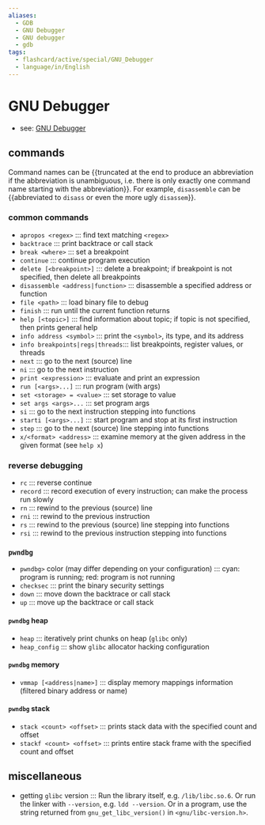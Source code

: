 ```yaml
---
aliases:
  - GDB
  - GNU Debugger
  - GNU debugger
  - gdb
tags:
  - flashcard/active/special/GNU_Debugger
  - language/in/English
---
```


# GNU Debugger

- see: [GNU Debugger](../general/GNU%20Debugger.md)

## commands

Command names can be {{truncated at the end to produce an abbreviation if the abbreviation is unambiguous, i.e. there is only exactly one command name starting with the abbreviation}}. For example, `disassemble` can be {{abbreviated to `disass` or even the more ugly `disassem`}}. <!--SR:!2025-03-17,130,325!2025-01-13,88,345-->

### common commands

- `apropos <regex>` ::: find text matching `<regex>` <!--SR:!2024-11-08,52,310!2025-02-13,119,290-->
- `backtrace` ::: print backtrace or call stack <!--SR:!2024-11-11,54,310!2024-11-10,54,310-->
- `break <where>` ::: set a breakpoint <!--SR:!2025-06-14,220,330!2024-12-02,69,310-->
- `continue` ::: continue program execution <!--SR:!2025-04-12,165,310!2025-05-30,207,330-->
- `delete [<breakpoint>]` ::: delete a breakpoint; if breakpoint is not specified, then delete all breakpoints <!--SR:!2024-11-16,58,310!2024-11-12,55,310-->
- `disassemble <address|function>` ::: disassemble a specified address or function <!--SR:!2024-11-22,45,325!2025-01-13,88,345-->
- `file <path>` ::: load binary file to debug <!--SR:!2024-11-27,64,310!2024-11-17,59,310-->
- `finish` ::: run until the current function returns <!--SR:!2024-12-03,70,310!2024-11-11,48,290-->
- `help [<topic>]` ::: find information about topic; if topic is not specified, then prints general help <!--SR:!2025-01-13,88,345!2024-11-29,52,325-->
- `info address <symbol>` ::: print the `<symbol>`, its type, and its address <!--SR:!2025-01-13,88,345!2024-12-19,63,325-->
- `info breakpoints|regs|threads`::: list breakpoints, register values, or threads <!--SR:!2024-11-12,55,310!2025-05-01,184,310-->
- `next` ::: go to the next (source) line <!--SR:!2025-06-07,214,330!2025-05-13,194,310-->
- `ni` ::: go to the next instruction <!--SR:!2024-11-16,59,310!2024-11-22,64,310-->
- `print <expression>` ::: evaluate and print an expression <!--SR:!2025-01-26,97,270!2024-12-02,69,310-->
- `run [<args>...]` ::: run program (with args) <!--SR:!2024-11-14,56,310!2024-11-21,63,310-->
- `set <storage> = <value>` ::: set storage to value <!--SR:!2025-01-13,88,345!2025-01-13,88,345-->
- `set args <args>...` ::: set program args <!--SR:!2024-12-05,72,310!2025-06-15,220,330-->
- `si` ::: go to the next instruction stepping into functions <!--SR:!2024-11-17,60,310!2024-11-24,54,250-->
- `starti [<args>...]` ::: start program and stop at its first instruction <!--SR:!2024-12-02,69,310!2024-11-10,47,290-->
- `step` ::: go to the next (source) line stepping into functions <!--SR:!2024-11-11,54,310!2025-02-14,119,290-->
- `x/<format> <address>` ::: examine memory at the given address in the given format (see `help x`) <!--SR:!2024-12-03,70,310!2025-03-27,141,290-->

### reverse debugging

- `rc` ::: reverse continue <!--SR:!2025-01-13,88,345!2025-01-13,88,345-->
- `record` ::: record execution of every instruction; can make the process run slowly <!--SR:!2024-11-18,41,325!2025-01-13,88,345-->
- `rn` ::: rewind to the previous (source) line <!--SR:!2025-01-13,88,345!2024-11-30,58,325-->
- `rni` ::: rewind to the previous instruction <!--SR:!2025-01-13,88,345!2025-01-13,88,345-->
- `rs` ::: rewind to the previous (source) line stepping into functions <!--SR:!2025-03-08,122,325!2025-01-02,77,345-->
- `rsi` ::: rewind to the previous instruction stepping into functions <!--SR:!2024-11-30,53,325!2025-01-13,88,345-->

### `pwndbg`

- `pwndbg>` color (may differ depending on your configuration) ::: cyan: program is running; red: program is not running <!--SR:!2024-11-09,53,310!2025-04-28,173,310-->
- `checksec` ::: print the binary security settings <!--SR:!2025-01-02,77,345!2025-01-13,88,345-->
- `down` ::: move down the backtrace or call stack <!--SR:!2024-11-10,53,310!2024-11-16,58,310-->
- `up` ::: move up the backtrace or call stack <!--SR:!2024-11-11,55,310!2024-11-08,45,290-->

#### `pwndbg` heap

- `heap` ::: iteratively print chunks on heap (`glibc` only) <!--SR:!2024-12-05,72,310!2024-11-29,66,310-->
- `heap_config` ::: show `glibc` allocator hacking configuration <!--SR:!2024-11-09,46,290!2024-11-24,61,310-->

#### `pwndbg` memory

- `vmmap [<address|name>]` ::: display memory mappings information (filtered binary address or name) <!--SR:!2025-04-06,161,310!2024-12-04,71,310-->

#### `pwndbg` stack

- `stack <count> <offset>` ::: prints stack data with the specified count and offset <!--SR:!2025-01-13,88,345!2024-11-12,43,305-->
- `stackf <count> <offset>` ::: prints entire stack frame with the specified count and offset <!--SR:!2024-11-18,46,305!2024-11-08,39,305-->

## miscellaneous

- getting `glibc` version ::: Run the library itself, e.g. `/lib/libc.so.6`. Or run the linker with `--version`, e.g. `ldd --version`. Or in a program, use the string returned from `gnu_get_libc_version()` in `<gnu/libc-version.h>`. <!--SR:!2024-11-08,45,290!2025-04-16,168,310-->
